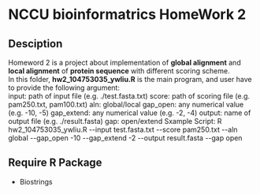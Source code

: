 # NCCU bioinformatrics HomeWork 2 
## Desciption
Homeword 2 is a project about implementation of __global alignment__ and __local alignment__ of __protein sequence__ with different scoring scheme.<br />
In this folder, __hw2_104753035_ywliu.R__ is the main program, and user have to provide the following argument:<br />
    input:  path of input file (e.g. ./test.fasta.txt)
    score:  path of scoring file (e.g. pam250.txt, pam100.txt)
    aln: global/local
    gap_open: any numerical value (e.g. -10, -5)
    gap_extend: any numerical value (e.g. -2, -4)
    output: name of output file (e.g. ./result.fasta)
    gap: open/extend
Sxample Script:
    R hw2_104753035_ywliu.R --input test.fasta.txt --score pam250.txt --aln global --gap_open -10 --gap_extend -2 --output result.fasta --gap open

## Require R Package
- Biostrings

